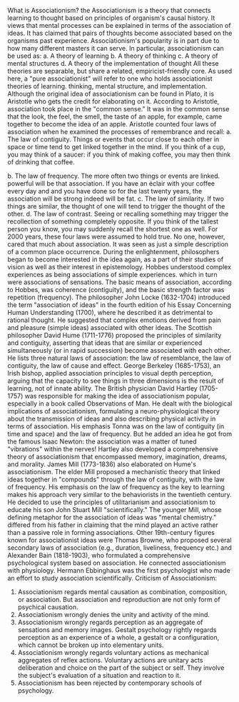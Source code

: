 What is Associationism?
the
Associationism is a theory that connects learning to thought based on principles of
organism's causal history. It views that mental processes can be explained in terms of the
association of ideas. It has claimed that pairs of thoughts become associated based on the
organisms past experience. 
Associationism's popularity is in part due to how many different masters it can serve. In
particular, associationism can be used as:
a. A theory of learning
b. A theory of thinking
c. A theory of mental structures
d. A theory of the implementation of thought
All these theories are separable, but share a related, empiricist-friendly core. As used
here, a "pure associationist" will refer to one who holds associationist theories of learning.
thinking, mental structure, and implementation.
Although the original idea of associationism can be found in Plato, it is Aristotle who
gets the credit for elaborating on it. According to Aristotle, association took place in the
"common sense." It was in the common sense that the look, the feel, the smell, the taste of an
apple, for example, came together to become the idea of an apple.
Aristotle counted four laws of association when he examined the processes of
remembrance and recall:
a. The law of contiguity. Things or events that occur close to each other in space or time
tend to get linked together in the mind. If you think of a cup, you may think of a saucer:
if you think of making coffee, you may then think of drinking that coffee.

b. The law of frequency. The more often two things or events are linked.
powerful will be that association. If you have an éclair with your coffee every day and
and you
have done so for the last twenty years, the association will be strong indeed
will be fat.
c. The law of similarity. If two things are similar, the thought of one will tend to trigger
the thought of the other.
d. The law of contrast. Seeing or recalling something may trigger the recollection of
something completely opposite. If you think of the tallest person you know, you may
suddenly recall the shortest one as well.
For 2000 years, these four laws were assumed to hold true. No one, however, cared that much
about association. It was seen as just a simple description of a common place occurrence.
During the enlightenment, philosophers began to become interested in the idea again, as a part of
their studies of vision as well as their interest in epistemology.
Hobbes understood complex experiences as being associations of simple experiences.
which in turn were associations of sensations. The basic means of association, according to
Hobbes, was coherence (contiguity), and the basic strength factor was repetition (frequency).
The philosopher John Locke (1632-1704) introduced the term "association of ideas" in
the fourth edition of his Essay Concerning Human Understanding (1700), where he described it
as detrimental to rational thought. He suggested that complex emotions derived from pain and
pleasure (simple ideas) associated with other ideas.
The Scottish philosopher David Hume (1711-1776) proposed the principles of similarity
and contiguity, asserting that ideas that are similar or experienced simultaneously (or in rapid
succession) become associated with each other. He lists three natural laws of association: the law
of resemblance, the law of contiguity, the law of cause and effect.
George Berkeley (1685-1753), an Irish bishop, applied association principles to visual
depth perception, arguing that the capacity to see things in three dimensions is the result of
learning, not of innate ability.
The British physician David Hartley (1705-1757) was responsible for making the idea of
associationism popular, especially in a book called Observations of Man. He dealt with the
biological implications of associationism, formulating a neuro-physiological theory about the
transmission of ideas and also describing physical activity in terms of association. His emphasis
Tonna
was on the law of contiguity (in time and space) and the law of frequency. But he added an idea
he got from the famous Isaac Newton: the association was a matter of tuned "vibrations" within
the nerves! Hartley also developed a comprehensive theory of associationism that encompassed
memory, imagination, dreams, and morality.
James Mill (1773-1836) also elaborated on Hume's associationism. The elder Mill
proposed a mechanistic theory that linked ideas together in "compounds" through the law of
contiguity, with the law of frequency. His emphasis on the law of frequency as the key to
learning makes his approach very similar to the behaviorists in the twentieth century. He decided
to use the principles of utilitarianism and associationism to educate his son John Stuart Mill
"scientifically." The younger Mill, whose defining metaphor for the association of ideas was
"mental chemistry." differed from his father in claiming that the mind played an active rather
than a passive role in forming associations.
Other 19th-century figures known for associationist ideas were Thomas Browne, who
proposed several secondary laws of association (e.g., duration, liveliness, frequency etc.) and
Alexander Bain (1818-1903), who formulated a comprehensive psychological system based on
association. He connected associationism with physiology.
Hermann Ebbinghaus was the first psychologist who made an effort to study
association scientifically.
Criticism of Associationism:
1. Associationism regards mental causation as combination, composition, or association.
But association and reproduction are not only form of psychical causation.
2. Associationism wrongly denies the unity and activity of the mind.
3. Associationism wrongly regards perception as an aggregate of sensations and memory
images. Gestalt psychology rightly regards perception as an experience of a whole, a
gestalt or a configuration, which cannot be broken up into elementary units.
4. Associationism wrongly regards voluntary actions as mechanical aggregates of reflex
actions. Voluntary actions are unitary acts deliberation and choice on the part of the
subject or self. They involve the subject's evaluation of a situation and reaction to it.
5. Associationism has been rejected by contemporary schools of psychology.
